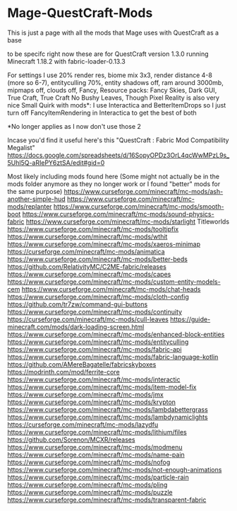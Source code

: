 # Mage-QuestCraft-Mods
This is just a page with all the mods that Mage uses with QuestCraft as a base

to be specifc right now these are for QuestCraft version 1.3.0 running Minecraft 1.18.2 with fabric-loader-0.13.3

For settings I use 20% render res, biome mix 3x3, render distance 4-8 (more so 6-7), entityculling 70%, 
entity shadows off, ram around 3000mb, mipmaps off, clouds off, Fancy,
Resource packs: Fancy Skies, Dark GUI, True Craft, True Craft No Bushy Leaves,
Though Pixel Reality is also very nice
Small Quirk with mods*: I use Interactica and BetterItemDrops so I just turn off FancyItemRendering in Interactica to get the best of both

*No longer applies as I now don't use those 2

Incase you'd find it useful
here's this "QuestCraft : Fabric Mod Compatibility Megalist"
https://docs.google.com/spreadsheets/d/16SopyOPDz3OrL4qcWwMPzL9s_5Uhl5Q-aRIePY6ztSA/edit#gid=0

Most likely including mods found here (Some might not actually be in the mods folder anymore as they no longer work or I found "better" mods for the same purpose)
https://www.curseforge.com/minecraft/mc-mods/ash-another-simple-hud
https://www.curseforge.com/minecraft/mc-mods/replanter
https://www.curseforge.com/minecraft/mc-mods/smooth-boot
https://www.curseforge.com/minecraft/mc-mods/sound-physics-fabric
https://www.curseforge.com/minecraft/mc-mods/starlight
Titleworlds
https://www.curseforge.com/minecraft/mc-mods/tooltipfix
https://www.curseforge.com/minecraft/mc-mods/wthit
https://www.curseforge.com/minecraft/mc-mods/xaeros-minimap
https://curseforge.com/minecraft/mc-mods/animatica
https://www.curseforge.com/minecraft/mc-mods/better-beds
https://github.com/RelativityMC/C2ME-fabric/releases
https://www.curseforge.com/minecraft/mc-mods/capes
https://www.curseforge.com/minecraft/mc-mods/custom-entity-models-cem
https://www.curseforge.com/minecraft/mc-mods/chat-heads
https://www.curseforge.com/minecraft/mc-mods/cloth-config
https://github.com/tr7zw/command-gui-buttons
https://www.curseforge.com/minecraft/mc-mods/continuity
https://curseforge.com/minecraft/mc-mods/cull-leaves
https://guide-minecraft.com/mods/dark-loading-screen.html
https://www.curseforge.com/minecraft/mc-mods/enhanced-block-entities
https://www.curseforge.com/minecraft/mc-mods/entityculling
https://www.curseforge.com/minecraft/mc-mods/fabric-api
https://www.curseforge.com/minecraft/mc-mods/fabric-language-kotlin
https://github.com/AMereBagatelle/fabricskyboxes
https://modrinth.com/mod/ferrite-core
https://www.curseforge.com/minecraft/mc-mods/interactic
https://www.curseforge.com/minecraft/mc-mods/item-model-fix
https://www.curseforge.com/minecraft/mc-mods/jmx
https://www.curseforge.com/minecraft/mc-mods/krypton
https://www.curseforge.com/minecraft/mc-mods/lambdabettergrass
https://www.curseforge.com/minecraft/mc-mods/lambdynamiclights
https://curseforge.com/minecraft/mc-mods/lazydfu
https://www.curseforge.com/minecraft/mc-mods/lithium/files
https://github.com/Sorenon/MCXR/releases
https://www.curseforge.com/minecraft/mc-mods/modmenu
https://www.curseforge.com/minecraft/mc-mods/name-pain
https://www.curseforge.com/minecraft/mc-mods/nofog
https://www.curseforge.com/minecraft/mc-mods/not-enough-animations
https://www.curseforge.com/minecraft/mc-mods/particle-rain
https://www.curseforge.com/minecraft/mc-mods/pling
https://www.curseforge.com/minecraft/mc-mods/puzzle
https://www.curseforge.com/minecraft/mc-mods/transparent-fabric
